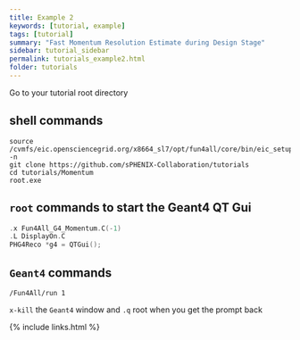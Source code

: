 ```yaml
---
title: Example 2
keywords: [tutorial, example]
tags: [tutorial]
summary: "Fast Momentum Resolution Estimate during Design Stage"
sidebar: tutorial_sidebar
permalink: tutorials_example2.html
folder: tutorials
---
```


Go to your tutorial root directory

## shell commands

```
source /cvmfs/eic.opensciencegrid.org/x8664_sl7/opt/fun4all/core/bin/eic_setup.sh -n
git clone https://github.com/sPHENIX-Collaboration/tutorials
cd tutorials/Momentum
root.exe
```

## `root` commands to start the Geant4 QT Gui

```cpp
.x Fun4All_G4_Momentum.C(-1)
.L DisplayOn.C
PHG4Reco *g4 = QTGui();
```

## `Geant4` commands

```
/Fun4All/run 1
```

`x-kill` the `Geant4` window and `.q` root when you get the prompt back



{% include links.html %}
